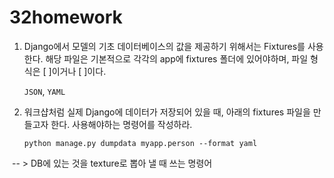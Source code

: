 # 32homework

1. Django에서 모델의 기초 데이터베이스의 값을 제공하기 위해서는 Fixtures를 사용한다. 해당 파일은 기본적으로 각각의 app에 fixtures 폴더에 있어야하며, 파일 형식은 [ ]이거나 [ ]이다.

   `JSON`, `YAML`



2. 워크샵처럼 실제 Django에 데이터가 저장되어 있을 때, 아래의 fixtures 파일을 만들고자 한다. 사용해야하는 명령어를 작성하라.

   `python manage.py dumpdata myapp.person --format yaml`

​      -- > DB에 있는 것을 texture로 뽑아 낼 때 쓰는 명령어

